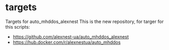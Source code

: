 # targets
Targets for auto_mhddos_alexnest
This is the new repository, for targer for this scripts:  
* https://github.com/alexnest-ua/auto_mhddos_alexnest
* https://hub.docker.com/r/alexnestua/auto_mhddos
